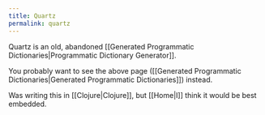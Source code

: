 ```yaml
---
title: Quartz
permalink: quartz
---
```


Quartz is an old, abandoned [[Generated Programmatic Dictionaries|Programmatic Dictionary Generator]].

You probably want to see the above page ([[Generated Programmatic Dictionaries|Generated Programmatic Dictionaries]]) instead.

Was writing this in [[Clojure|Clojure]], but [[Home|I]] think it would be best embedded.
